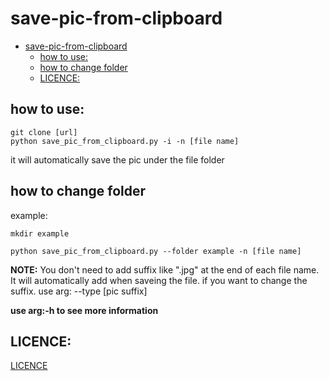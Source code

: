 # save-pic-from-clipboard

- [save-pic-from-clipboard](#save-pic-from-clipboard)
  - [how to use:](#how-to-use)
  - [how to change folder](#how-to-change-folder)
  - [LICENCE:](#licence)


## how to use:
 ```shell
 git clone [url]
 python save_pic_from_clipboard.py -i -n [file name]
 ```
it will automatically save the pic under the file folder

## how to change folder

example:

```shell
mkdir example
```

```shell
python save_pic_from_clipboard.py --folder example -n [file name]
```


**NOTE:**  You don't need to add suffix like ".jpg" at the end of each file name. It will automatically add when saveing the file. if you want to change the suffix. use arg: --type [pic suffix]

**use arg:-h to see more information**

## LICENCE:
[LICENCE](LICENSE)